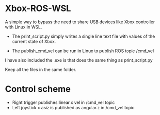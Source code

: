 # Xbox-ROS-WSL

A simple way to bypass the need to share USB devices like Xbox controller with Linux in WSL.

- The print_script.py simply writes a single line text file with values of the current state of Xbox.

- The publish_cmd_vel can be run in Linux to publish ROS topic /cmd_vel


I have also included the .exe is that does the same thing as print_script.py

Keep all the files in the same folder.

# Control scheme
- Right trigger publishes linear.x vel in /cmd_vel topic
- Left joystick x asiz is published as angular.z in /cmd_vel topic


